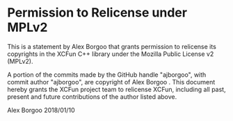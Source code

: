 # Permission to Relicense under MPLv2

This is a statement by Alex Borgoo
that grants permission to relicense its copyrights in the XCFun C++
library under the Mozilla Public License v2 (MPLv2).

A portion of the commits made by the GitHub handle "ajborgoo", with
commit author "ajborgoo", are copyright of Alex Borgoo .
This document hereby grants the XCFun project team to relicense XCFun,
including all past, present and future contributions of the author listed above.

Alex Borgoo
2018/01/10
